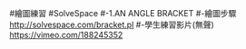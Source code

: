 #繪圖練習
#SolveSpace
#-1.AN ANGLE BRACKET
#-繪圖步驟  http://solvespace.com/bracket.pl
#-學生練習影片(無聲) https://vimeo.com/188245352
